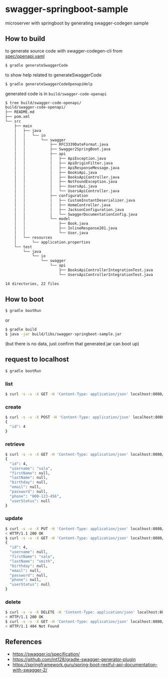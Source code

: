 # swagger-springboot-sample

microserver with springboot by generating swagger-codegen sample


## How to build

to generate source code with swagger-codegen-cli from [spec/openapi.yaml](spec/openapi.yaml)

```bash
$ gradle generateSwaggerCode
```

to show help related to generateSwaggerCode

```bash
$ gradle generateSwaggerCodeOpenapiHelp
```

generated code is in `build/swagger-code-openapi`

```bash
$ tree build/swagger-code-openapi/
build/swagger-code-openapi/
├── README.md
├── pom.xml
└── src
    ├── main
    │   ├── java
    │   │   └── io
    │   │       └── swagger
    │   │           ├── RFC3339DateFormat.java
    │   │           ├── Swagger2SpringBoot.java
    │   │           ├── api
    │   │           │   ├── ApiException.java
    │   │           │   ├── ApiOriginFilter.java
    │   │           │   ├── ApiResponseMessage.java
    │   │           │   ├── BooksApi.java
    │   │           │   ├── BooksApiController.java
    │   │           │   ├── NotFoundException.java
    │   │           │   ├── UsersApi.java
    │   │           │   └── UsersApiController.java
    │   │           ├── configuration
    │   │           │   ├── CustomInstantDeserializer.java
    │   │           │   ├── HomeController.java
    │   │           │   ├── JacksonConfiguration.java
    │   │           │   └── SwaggerDocumentationConfig.java
    │   │           └── model
    │   │               ├── Book.java
    │   │               ├── InlineResponse201.java
    │   │               └── User.java
    │   └── resources
    │       └── application.properties
    └── test
        └── java
            └── io
                └── swagger
                    └── api
                        ├── BooksApiControllerIntegrationTest.java
                        └── UsersApiControllerIntegrationTest.java

14 directories, 22 files
```

## How to boot

```bash
$ gradle bootRun
```

or

```bash
$ gradle build
$ java -jar build/libs/swagger-springboot-sample.jar
```
(but there is no data, just confirm that generated jar can boot up)


## request to localhost

```bash
$ gradle bootRun
```

### list

```bash
$ curl -s -v -X GET -H 'Content-Type: application/json' localhost:8080/users/list | jq .
```

### create

```bash
$ curl -s -v -X POST -H 'Content-Type: application/json' localhost:8080/users/create -d '{"id": 4, "username": "sala", "phone": "000-123-456"}' | jq .
{
  "id": 4
}
```

### retrieve

```bash
$ curl -s -v -X GET -H 'Content-Type: application/json' localhost:8080/users/4 | jq .
{
  "id": 4,
  "username": "sala",
  "firstName": null,
  "lastName": null,
  "birthday": null,
  "email": null,
  "password": null,
  "phone": "000-123-456",
  "userStatus": null
}
```

### update

```bash
$ curl -s -v -X PUT -H 'Content-Type: application/json' localhost:8080/users/4 -d '{"firstName": "sala", "lastName": "smith"}' | jq .
< HTTP/1.1 200 OK
$ curl -s -v -X GET -H 'Content-Type: application/json' localhost:8080/users/4 | jq .
{
  "id": 4,
  "username": null,
  "firstName": "sala",
  "lastName": "smith",
  "birthday": null,
  "email": null,
  "password": null,
  "phone": null,
  "userStatus": null
}
```

### delete

```bash
$ curl -s -v -X DELETE -H 'Content-Type: application/json' localhost:8080/users/4 | jq .
< HTTP/1.1 200 OK
$ curl -s -v -X GET -H 'Content-Type: application/json' localhost:8080/users/4 | jq .
< HTTP/1.1 404 Not Found
```

## References

* https://swagger.io/specification/
* https://github.com/int128/gradle-swagger-generator-plugin
* https://springframework.guru/spring-boot-restful-api-documentation-with-swagger-2/

